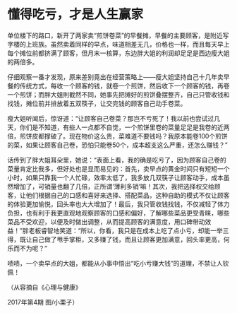 # 懂得吃亏，才是人生赢家

单位楼下的路口，新开了两家卖“煎饼卷菜”的早餐摊，早餐的主要顾客，是附近写字楼的上班族。虽然卖着同样的早点，味道相差无几，价格也一样，而且每天早上每个摊位前都挤满了顾客，但月末一核算，东边胖大姐的利润却足足是西边瘦大姐的两倍多。 

仔细观察一番才发现，原来差别竟出在经营策略上——瘦大姐坚持自己十几年卖早餐的传统方式，每收一个顾客的钱，就卷一个煎饼，然后收下一个顾客的钱，再卷一个煎饼；而胖大姐則截然不同，她事先把摊好的煎饼叠摆整齐，自己只管收钱和找钱，摊位前并排放着五双筷子，让交完钱的顾客自己动手卷菜。 

瘦大姐听闻后，惊讶道：“让顾客自己卷菜？那岂不亏死了！我以前也尝试过几天，你们是不知道，有些人一点都不自觉，一个煎饼里卷的菜量足足是我卷的近两倍，煎饼皮都撑破了。现在物价这么贵，菜难道不要钱吗？我原本能卷100个煎饼的菜，如果让顾客自己卷，恐怕只能卷50个，成本超支这么严重，还怎么赚钱？” 

话传到了胖大姐耳朵里，她说：“表面上看，我的确是吃亏了，因为顾客自己卷的菜量肯定比我多，但好处也是显而易见的：首先，卖早点的黄金时间只有短短一个小时，如果只靠我一个人忙碌，效率太低了，我多放几双筷子让顾客动手，成本虽然增加了，可销量也翻了几倍，正所谓‘薄利多销’嘛！其次，我把选择权交给顾客，让他们根据自己的口感和喜好来选择、搭配菜品，这种自助的模式不仅让顾客的体验更加愉悦，回头率也大大增加了！最后，我只管收钱找钱，不仅减轻了体力负担，也有利于我更直观地观察顾客的口感和偏好，了解哪些菜品更受青睐，哪些菜品不受欢迎，以便及时做出调整，从而提高顾客的满意度，用口碑带动效益！”胖老板睿智地笑道：“所以，你看，我只是在成本上吃了点小亏，却能一举三得，既让自己做了甩手掌柜，又多赚了钱，而且让顾客更加满意，回头率更高，何乐而不为呢？” 

啧啧，一个卖早点的大姐，都能从小事中悟出“吃小亏赚大钱”的道理，不禁让人钦佩！ 

（从容摘自《心理与健康》 

2017年第4期 图/小栗子）